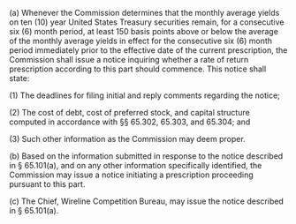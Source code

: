 (a) Whenever the Commission determines that the monthly average yields on ten (10) year United States Treasury securities remain, for a consecutive six (6) month period, at least 150 basis points above or below the average of the monthly average yields in effect for the consecutive six (6) month period immediately prior to the effective date of the current prescription, the Commission shall issue a notice inquiring whether a rate of return prescription according to this part should commence. This notice shall state:

(1) The deadlines for filing initial and reply comments regarding the notice;

(2) The cost of debt, cost of preferred stock, and capital structure computed in accordance with §§ 65.302, 65.303, and 65.304; and

(3) Such other information as the Commission may deem proper.

(b) Based on the information submitted in response to the notice described in § 65.101(a), and on any other information specifically identified, the Commission may issue a notice initiating a prescription proceeding pursuant to this part.

(c) The Chief, Wireline Competition Bureau, may issue the notice described in § 65.101(a).

